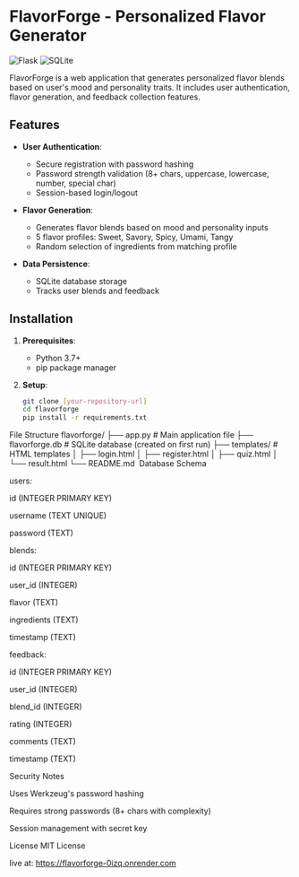 # FlavorForge - Personalized Flavor Generator

![Flask](https://img.shields.io/badge/Framework-Flask-blue)
![SQLite](https://img.shields.io/badge/Database-SQLite-green)

FlavorForge is a web application that generates personalized flavor blends based on user's mood and personality traits. It includes user authentication, flavor generation, and feedback collection features.

## Features

- **User Authentication**:
  - Secure registration with password hashing
  - Password strength validation (8+ chars, uppercase, lowercase, number, special char)
  - Session-based login/logout

- **Flavor Generation**:
  - Generates flavor blends based on mood and personality inputs
  - 5 flavor profiles: Sweet, Savory, Spicy, Umami, Tangy
  - Random selection of ingredients from matching profile

- **Data Persistence**:
  - SQLite database storage
  - Tracks user blends and feedback

## Installation

1. **Prerequisites**:
   - Python 3.7+
   - pip package manager

2. **Setup**:
   ```bash
   git clone [your-repository-url]
   cd flavorforge
   pip install -r requirements.txt

 File Structure
 flavorforge/
├── app.py                # Main application file
├── flavorforge.db        # SQLite database (created on first run)
├── templates/            # HTML templates
│   ├── login.html
│   ├── register.html
│   ├── quiz.html
│   └── result.html
└── README.md
 Database Schema

users:

id (INTEGER PRIMARY KEY)

username (TEXT UNIQUE)

password (TEXT)

blends:

id (INTEGER PRIMARY KEY)

user_id (INTEGER)

flavor (TEXT)

ingredients (TEXT)

timestamp (TEXT)

feedback:

id (INTEGER PRIMARY KEY)

user_id (INTEGER)

blend_id (INTEGER)

rating (INTEGER)

comments (TEXT)

timestamp (TEXT)

Security Notes

Uses Werkzeug's password hashing

Requires strong passwords (8+ chars with complexity)

Session management with secret key

License
MIT License

live at:
https://flavorforge-0izq.onrender.com
